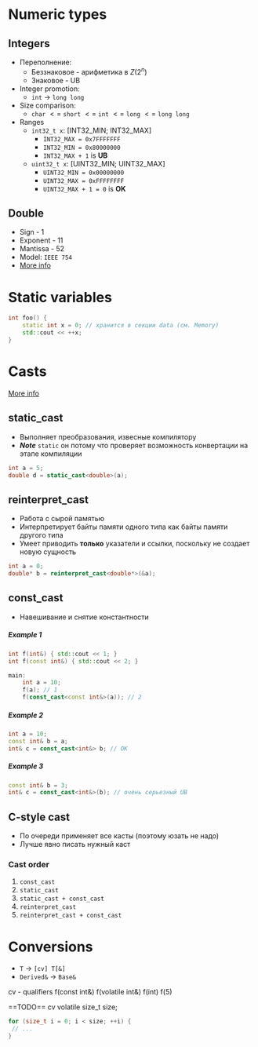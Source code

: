 # Numeric types
## Integers
- Переполнение:
	- Беззнаковое - арифметика в $Z(2^n)$
	- Знаковое - UB
- Integer promotion:
	- `int` -> `long long`
- Size comparison:
	- `char` $<=$ `short` $<=$ `int` $<=$ `long` $<=$ `long long`
- Ranges
	- `int32_t x`: $[$INT32_MIN; INT32_MAX$]$
		- `INT32_MAX = 0x7FFFFFFF`
		- `INT32_MIN = 0x80000000`
		- `INT32_MAX + 1` is **UB**
	- `uint32_t x`: $[$UINT32_MIN; UINT32_MAX$]$
		- `UINT32_MIN = 0x00000000`
		- `UINT32_MAX = 0xFFFFFFFF`
		- `UINT32_MAX + 1 = 0` is **OK**

## Double
- Sign - 1
- Exponent - 11
- Mantissa - 52
- Model: `IEEE 754`
- [More info](https://neerc.ifmo.ru/wiki/index.php?title=%D0%9F%D1%80%D0%B5%D0%B4%D1%81%D1%82%D0%B0%D0%B2%D0%BB%D0%B5%D0%BD%D0%B8%D0%B5_%D1%87%D0%B8%D1%81%D0%B5%D0%BB_%D1%81_%D0%BF%D0%BB%D0%B0%D0%B2%D0%B0%D1%8E%D1%89%D0%B5%D0%B9_%D1%82%D0%BE%D1%87%D0%BA%D0%BE%D0%B9)


# Static variables

```cpp
int foo() {
	static int x = 0; // хранится в секции data (см. Memory)
	std::cout << ++x;
}
```

# Casts
[More info](https://stackoverflow.com/questions/332030/when-should-static-cast-dynamic-cast-const-cast-and-reinterpret-cast-be-used)
## static_cast
- Выполняет преобразования, извесные компилятору
- _**Note**_ `static` он потому что проверяет возможность конвертации на этапе компиляции
```cpp
int a = 5;
double d = static_cast<double>(a);
```

## reinterpret_cast
- Работа с сырой памятью
- Интерпретирует байты памяти одного типа как байты памяти другого типа
- Умеет приводить **только** указатели и ссылки, поскольку не создает новую сущность
```cpp
int a = 0;
double* b = reinterpret_cast<double*>(&a);
```

## const_cast
- Навешивание и снятие константности

#####  Example 1
```cpp
int f(int&) { std::cout << 1; }
int f(const int&) { std::cout << 2; }

main:
	int a = 10;
	f(a); // 1
	f(const_cast<const int&>(a)); // 2
```
##### Example 2
```cpp
int a = 10;
const int& b = a;
int& c = const_cast<int&> b; // OK
```
##### Example 3
```cpp
const int& b = 3;
int& c = const_cast<int&>(b); // очень серьезный UB
```

## C-style cast
- По очереди применяет все касты (поэтому юзать не надо)
- Лучше явно писать нужный каст
### Cast order
1. `const_cast`
2. `static_cast`
3. `static_cast + const_cast`
4. `reinterpret_cast`
5. `reinterpret_cast + const_cast`

# Conversions
- `T` -> `[cv] T[&]`
- `Derived&` -> `Base&`


cv - qualifiers
f(const int&)
f(volatile int&)
f(int)
f(5)

==TODO== cv
volatile size_t size;
```cpp
for (size_t i = 0; i < size; ++i) {
 // ...
}

```